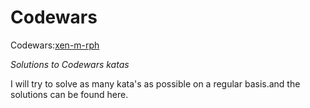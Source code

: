 # Codewars
Codewars:[xen-m-rph](https://www.codewars.com/users/xen-m-rph)  

*Solutions to Codewars katas*

I will try to solve as many kata's as possible on a regular basis.and the solutions can be found here.
